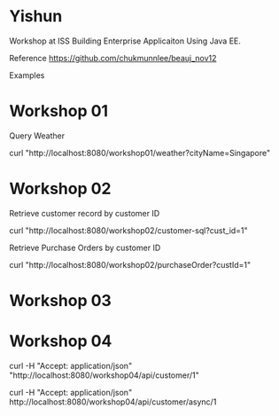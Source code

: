 # Yishun
Workshop at ISS
Building Enterprise Applicaiton Using Java EE.

Reference
https://github.com/chukmunnlee/beauj_nov12

Examples

# Workshop 01
Query Weather

curl "http://localhost:8080/workshop01/weather?cityName=Singapore"

# Workshop 02
Retrieve customer record by customer ID

curl "http://localhost:8080/workshop02/customer-sql?cust_id=1"

Retrieve Purchase Orders by customer ID

curl "http://localhost:8080/workshop02/purchaseOrder?custId=1"

# Workshop 03

# Workshop 04
curl -H "Accept: application/json" "http://localhost:8080/workshop04/api/customer/1"

curl -H "Accept: application/json" http://localhost:8080/workshop04/api/customer/async/1
